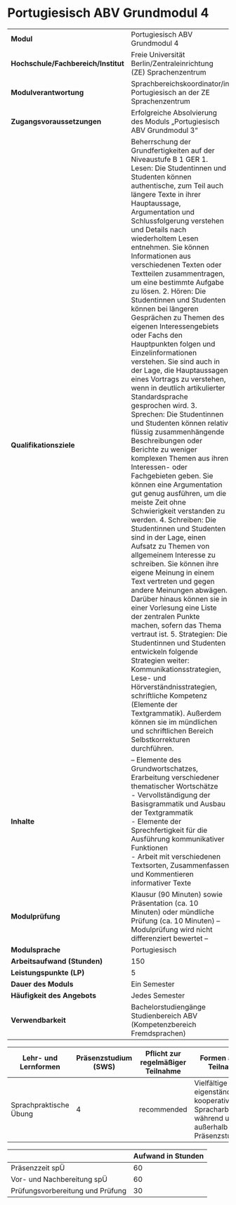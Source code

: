 # Portugiesisch ABV Grundmodul 4
|                                    |   |
|------------------------------------|---|
|**Modul**                           | Portugiesisch ABV Grundmodul 4 |
|**Hochschule/Fachbereich/Institut** | Freie Universität Berlin/Zentraleinrichtung (ZE) Sprachenzentrum |
|**Modulverantwortung**              | Sprachbereichskoordinator/in Portugiesisch an der ZE Sprachenzentrum |
|**Zugangsvoraussetzungen**          | Erfolgreiche Absolvierung des Moduls „Portugiesisch ABV Grundmodul 3“ |
|**Qualifikationsziele**             | Beherrschung der Grundfertigkeiten auf der Niveaustufe B 1 GER 1. Lesen: Die Studentinnen und Studenten können authentische, zum Teil auch längere Texte in ihrer Hauptaussage, Argumentation und Schlussfolgerung verstehen und Details nach wiederholtem Lesen entnehmen. Sie können Informationen aus verschiedenen Texten oder Textteilen zusammentragen, um eine bestimmte Aufgabe zu lösen. 2. Hören: Die Studentinnen und Studenten können bei längeren Gesprächen zu Themen des eigenen Interessengebiets oder Fachs den Hauptpunkten folgen und Einzelinformationen verstehen. Sie sind auch in der Lage, die Hauptaussagen eines Vortrags zu verstehen, wenn in deutlich artikulierter Standardsprache gesprochen wird. 3. Sprechen: Die Studentinnen und Studenten können relativ flüssig zusammenhängende Beschreibungen oder Berichte zu weniger komplexen Themen aus ihren Interessen- oder Fachgebieten geben. Sie können eine Argumentation gut genug ausführen, um die meiste Zeit ohne Schwierigkeit verstanden zu werden. 4. Schreiben: Die Studentinnen und Studenten sind in der Lage, einen Aufsatz zu Themen von allgemeinem Interesse zu schreiben. Sie können ihre eigene Meinung in einem Text vertreten und gegen andere Meinungen abwägen. Darüber hinaus können sie in einer Vorlesung eine Liste der zentralen Punkte machen, sofern das Thema vertraut ist. 5. Strategien: Die Studentinnen und Studenten entwickeln folgende Strategien weiter: Kommunikationsstrategien, Lese- und Hörverständnisstrategien, schriftliche Kompetenz (Elemente der Textgrammatik). Außerdem können sie im mündlichen und schriftlichen Bereich Selbstkorrekturen durchführen. |
|**Inhalte**                         | – Elemente des Grundwortschatzes, Erarbeitung verschiedener thematischer Wortschätze<br>- Vervollständigung der Basisgrammatik und Ausbau der Textgrammatik<br>- Elemente der Sprechfertigkeit für die Ausführung kommunikativer Funktionen<br>- Arbeit mit verschiedenen Textsorten, Zusammenfassen und Kommentieren informativer Texte |
|**Modulprüfung**                    | Klausur (90 Minuten) sowie Präsentation (ca. 10 Minuten) oder mündliche Prüfung (ca. 10 Minuten) – Modulprüfung wird nicht differenziert bewertet – |
|**Modulsprache**                    | Portugiesisch |
|**Arbeitsaufwand (Stunden)**        | 150 |
|**Leistungspunkte (LP)**            | 5 |
|**Dauer des Moduls**                | Ein Semester |
|**Häufigkeit des Angebots**         | Jedes Semester |
|**Verwendbarkeit**                  | Bachelorstudiengänge Studienbereich ABV<br>(Kompetenzbereich Fremdsprachen) |

| Lehr- und Lernformen | Präsenzstudium <br> (SWS) | Pflicht zur regelmäßiger Teilnahme | Formen aktiver Teilnahme |
| ---------------------|---------------------------|------------------------------------|------------------------- |
| Sprachpraktische Übung | 4                         | recommended                        | Vielfältige eigenständige und kooperative Spracharbeit während und außerhalb der Präsenzstudienzeit |

|   | Aufwand in Stunden |
| - |--------------------|
| Präsenzzeit spÜ                          | 60    |
| Vor- und Nachbereitung spÜ               | 60    |
| Prüfungsvorbereitung und Prüfung         | 30    |
